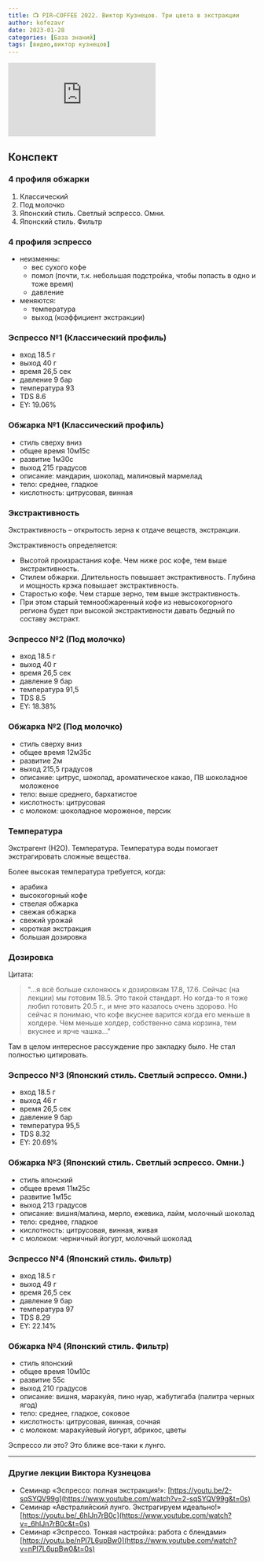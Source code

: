 ```yaml
---
title: 📺 PIR—COFFEE 2022. Виктор Кузнецов. Три цвета в экстракции
author: kofezavr
date: 2023-01-28
categories: [База знаний]
tags: [видео,виктор кузнецов]
---
```

<p><div class="youtube-wrapper"><iframe src="https://www.youtube.com/embed/TyfGrnhKSvQ" title="YouTube video player" frameborder="0" allow="accelerometer; autoplay; clipboard-write; encrypted-media; gyroscope; picture-in-picture" allowfullscreen></iframe></div></p>

## Конспект

### 4 профиля обжарки
1. Классический
2. Под молочко
3. Японский стиль. Светлый эспрессо. Омни.
4. Японский стиль. Фильтр

<!--more-->

### 4 профиля эспрессо
- неизменны:
	- вес сухого кофе
	- помол (почти, т.к. небольшая подстройка, чтобы попасть в одно и тоже время)
	- давление
- меняются:
	- температура
	- выход (коэффициент экстракции)

### Эспрессо №1 (Классический профиль)
- вход 18.5 г
- выход 40 г
- время 26,5 сек
- давление 9 бар
- температура 93
- TDS 8.6
- EY: 19.06%

### Обжарка №1 (Классический профиль)
- стиль сверху вниз
- общее время 10м15с
- развитие 1м30с
- выход 215 градусов
- описание: мандарин, шоколад, малиновый мармелад
- тело: среднее, гладкое
- кислотность: цитрусовая, винная

### Экстрактивность 

Экстрактивность – открытость зерна к отдаче веществ, экстракции.

Экстрактивность определяется:
- Высотой произрастания кофе. Чем ниже рос кофе, тем выше экстрактивность.
- Стилем обжарки. Длительность повышает экстрактивность. Глубина и мощность крэка повышает экстрактивность.
- Старостью кофе. Чем старше зерно, тем выше экстрактивность.
- При этом старый темнообжаренный кофе из невысокогорного региона будет при высокой экстрактивности давать бедный по составу экстракт.

### Эспрессо №2 (Под молочко)
- вход 18.5 г
- выход 40 г
- время 26,5 сек
- давление 9 бар
- температура 91,5
- TDS 8.5
- EY: 18.38%

### Обжарка №2 (Под молочко)
- стиль сверху вниз
- общее время 12м35с
- развитие 2м
- выход 215,5 градусов
- описание: цитрус, шоколад, ароматическое какао, ПВ шоколадное моложеное
- тело: выше среднего, бархатистое
- кислотность: цитрусовая
- с молоком: шоколадное мороженое, персик

### Температура

Экстрагент (Н2О). Температура. Температура воды помогает экстрагировать сложные вещества.

Более высокая температура требуется, когда:
- арабика
- высокогорный кофе
- ствелая обжарка
- свежая обжарка
- свежий урожай
- короткая экстракция
- большая дозировка

### Дозировка

Цитата: 
> "...я всё больше склоняюсь к дозировкам 17.8, 17.6. Сейчас (на лекции) мы готовим 18.5. Это такой стандарт. Но когда-то я тоже любил готовить 20.5 г., и мне это казалось очень здорово. Но сейчас я понимаю, что кофе вкуснее варится когда его меньше в холдере. Чем меньше холдер, собственно сама корзина, тем вкуснее и ярче чашка..."

Там в целом интересное рассуждение про закладку было. Не стал полностью цитировать.

### Эспрессо №3 (Японский стиль. Светлый эспрессо. Омни.)
- вход 18.5 г
- выход 46 г
- время 26,5 сек
- давление 9 бар
- температура 95,5
- TDS 8.32
- EY: 20.69%

### Обжарка №3 (Японский стиль. Светлый эспрессо. Омни.)
- стиль японский
- общее время 11м25с
- развитие 1м15с
- выход 213 градусов
- описание: вишня/малина, мерло, ежевика, лайм, молочный шоколад
- тело: среднее, гладкое
- кислотность: цитрусовая, винная, живая
- с молоком: черничный йогурт, молочный шоколад

### Эспрессо №4 (Японский стиль. Фильтр)
- вход 18.5 г
- выход 49 г
- время 26,5 сек
- давление 9 бар
- температура 97
- TDS 8.29
- EY: 22.14%

### Обжарка №4 (Японский стиль. Фильтр)
- стиль японский
- общее время 10м10с
- развитие 55с
- выход 210 градусов
- описание: вишня, маракуйя, пино нуар, жабутигаба (палитра черных ягод)
- тело: среднее, гладкое, соковое
- кислотность: цитрусовая, винная, сочная
- с молоком: маракуйевый йогурт, абрикос, цветы

Эспрессо ли это? Это ближе все-таки к лунго.

---
### Другие лекции Виктора Кузнецова
- Семинар «Эспрессо: полная экстракция!»: [https://youtu.be/2-sqSYQV99g](https://www.youtube.com/watch?v=2-sqSYQV99g&t=0s) 
- Семинар «Австралийский лунго. Экстрагируем идеально!» [https://youtu.be/_6hIJn7rB0c](https://www.youtube.com/watch?v=_6hIJn7rB0c&t=0s) 
- Семинар «Эспрессо. Тонкая настройка: работа с блендами» [https://youtu.be/nPI7L6upBw0](https://www.youtube.com/watch?v=nPI7L6upBw0&t=0s)